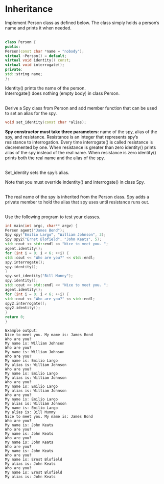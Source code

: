 # Inheritance
Implement Person class as defined below. The class simply holds a person’s name and
prints it when needed.<br><br>
```cpp
class Person {
public:
Person(const char *name = "nobody");
virtual ~Person() = default;
virtual void identity() const;
virtual void interrogate();
private:
std::string name;
};
```

Identity() prints the name of the person.<br>
Interrogate() does nothing (empty body) in class Person.<br><br>

Derive a Spy class from Person and add member function that can be used to set an alias
for the spy.<br>
```cpp
void set_identity(const char *alias);
```
**Spy constructor must take three parameters:** name of the spy, alias of the spy, and
resistance. Resistance is an integer that represents spy’s resistance to interrogation. Every
time interrogate() is called resistance is decremented by one. When resistance is greater
than zero identity() prints alias of the spy instead of the real name. When resistance is zero
identity() prints both the real name and the alias of the spy.<br><br>

Set_identity sets the spy’s alias.<br>

Note that you must override indentity() and interrogate() in class Spy.<br><br>

The real name of the spy is inherited from the Person class. Spy adds a private member to
hold the alias that spy uses until resistance runs out.<br><br>

Use the following program to test your classes.
```cpp
int main(int argc, char** argv) {
Person agent("James Bond");
Spy spy("Emilio Largo", "William Johnson", 3);
Spy spy2("Ernst Blofield", "John Keats", 5);
std::cout << std::endl << "Nice to meet you. ";
agent.identity();
for (int i = 0; i < 6; ++i) {
std::cout << "Who are you?" << std::endl;
spy.interrogate();
spy.identity();
}
spy.set_identity("Bill Munny");
spy.identity();
std::cout << std::endl << "Nice to meet you. ";
agent.identity();
for (int i = 0; i < 6; ++i) {
std::cout << "Who are you?" << std::endl;
spy2.interrogate();
spy2.identity();
}
return 0;
}
```
```
Example output:
Nice to meet you. My name is: James Bond
Who are you?
My name is: William Johnson
Who are you?
My name is: William Johnson
Who are you?
My name is: Emilio Largo
My alias is: William Johnson
Who are you?
My name is: Emilio Largo
My alias is: William Johnson
Who are you?
My name is: Emilio Largo
My alias is: William Johnson
Who are you?
My name is: Emilio Largo
My alias is: William Johnson
My name is: Emilio Largo
My alias is: Bill Munny
Nice to meet you. My name is: James Bond
Who are you?
My name is: John Keats
Who are you?
My name is: John Keats
Who are you?
My name is: John Keats
Who are you?
My name is: John Keats
Who are you?
My name is: Ernst Blofield
My alias is: John Keats
Who are you?
My name is: Ernst Blofield
My alias is: John Keats
```